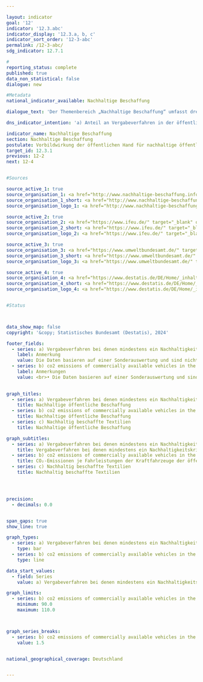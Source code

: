 ```yaml
---

layout: indicator        
goal: '12'        
indicator: '12.3.abc'        
indicator_display: '12.3.a, b, c'        
indicator_sort_order: '12-3-abc'        
permalink: /12-3-abc/        
sdg_indicator: 12.7.1        

#
reporting_status: complete        
published: true        
data_non_statistical: false        
dialogue: new

#Metadata        
national_indicator_available: Nachhaltige Beschaffung        

dialogue_text: 'Der Themenbereich „Nachhaltige Beschaffung“ umfasst drei Indikatoren. „Vergabeverfahren in der öffentlichen Beschaffung, bei denen mindestens ein Nachhaltigkeitskriterium berücksichtigt wurde“ (12.3.a) zielt als übergeordneter Indikator auf die öffentliche Beschaffung in ihrer Gesamtheit ab. Die Indikatoren „CO<sub>2</sub> Emissionen der Kfz der öffentlichen Hand“ (12.3.b) und „Nachhaltig beschaffte Textilien“ (12.3.c) bilden exemplarisch zwei wichtige Teilaspekte der öffentlichen Beschaffung ab.'

dns_indicator_intention: 'a) Anteil an Vergabeverfahren in der öffentlichen Beschaffung, bei denen mindestens ein Nachhaltigkeitskriterium  berücksichtigt wurde: Steigerung<br>b) CO<sub>2</sub>-Emissionen von handelsüblichen Kraftfahrzeugen der öffentlichen Hand: Signifikante Senkung<br>c) Anteil bezuschlagter nachhaltiger Textilien: Steigerung'

indicator_name: Nachhaltige Beschaffung        
section: Nachhaltige Beschaffung        
postulate: Vorbildwirkung der öffentlichen Hand für nachhaltige öffentliche Beschaffung verwirklichen        
target_id: 12.3.1        
previous: 12-2        
next: 12-4        


#Sources        

source_active_1: true
source_organisation_1: <a href="http://www.nachhaltige-beschaffung.info/DE/Home/home_node.html" target="_blank" onclick="return confirm_alert('der Kompetenzstelle für nachhaltige Beschaffung beim Beschaffungsamt des Bundesministeriums des Innern', 'De')">Kompetenzstelle für nachhaltige Beschaffung</a>
source_organisation_1_short: <a href="http://www.nachhaltige-beschaffung.info/DE/Home/home_node.html" target="_blank" onclick="return confirm_alert('der Kompetenzstelle für nachhaltige Beschaffung beim Beschaffungsamt des Bundesministeriums des Innern', 'De')">Kompetenzstelle für nachhaltige Beschaffung</a>
source_organisation_logo_1: <a href="http://www.nachhaltige-beschaffung.info/DE/Home/home_node.html" target="_blank" onclick="return confirm_alert('der Kompetenzstelle für nachhaltige Beschaffung beim Beschaffungsamt des Bundesministeriums des Innern', 'De')"><img src="https://dns-indikatoren.de/public/OrgImgDe/knb.png" alt="Kompetenzstelle für nachhaltige Beschaffung" title=" Klicken Sie hier um zur Homepage der Organisation Kompetenzstelle für nachhaltige Beschaffung zu gelangen." style="height:60px; width:148px; border:transparent"/></a>

source_active_2: true
source_organisation_2: <a href="https://www.ifeu.de/" target="_blank" onclick="return confirm_alert('des Instituts für Energie- und Umweltforschung Heidelberg gGmbH', 'De')">Institut für Energie- und Umweltforschung Heidelberg gGmbH</a>
source_organisation_2_short: <a href="https://www.ifeu.de/" target="_blank" onclick="return confirm_alert('des Instituts für Energie- und Umweltforschung Heidelberg gGmbH', 'De')">Institut für Energie- und Umweltforschung Heidelberg gGmbH</a>
source_organisation_logo_2: <a href="https://www.ifeu.de/" target="_blank" onclick="return confirm_alert('des Instituts für Energie- und Umweltforschung Heidelberg gGmbH', 'De')"><img src="https://dns-indikatoren.de/public/OrgImgDe/ifeu.png" alt="Institut für Energie- und Umweltforschung Heidelberg gGmbH" title=" Klicken Sie hier um zur Homepage der Organisation Institut für Energie- und Umweltforschung Heidelberg gGmbH zu gelangen." style="height:60px; width:148px; border:transparent"/></a>

source_active_3: true
source_organisation_3: <a href="https://www.umweltbundesamt.de/" target="_blank" onclick="return confirm_alert('des Umweltbundesamts', 'De')">Umweltbundesamt</a>
source_organisation_3_short: <a href="https://www.umweltbundesamt.de/" target="_blank" onclick="return confirm_alert('des Umweltbundesamts', 'De')">Umweltbundesamt</a>
source_organisation_logo_3: <a href="https://www.umweltbundesamt.de/" target="_blank" onclick="return confirm_alert('des Umweltbundesamts', 'De')"><img src="https://dns-indikatoren.de/public/OrgImgDe/uba.png" alt="Umweltbundesamt" title=" Klicken Sie hier um zur Homepage der Organisation Umweltbundesamt zu gelangen." style="height:60px; width:148px; border:transparent"/></a>

source_active_4: true
source_organisation_4: <a href="https://www.destatis.de/DE/Home/_inhalt.html" target="_blank">Statistisches Bundesamt</a>
source_organisation_4_short: <a href="https://www.destatis.de/DE/Home/_inhalt.html" target="_blank">Statistisches Bundesamt</a>
source_organisation_logo_4: <a href="https://www.destatis.de/DE/Home/_inhalt.html" target="_blank"><img src="https://dns-indikatoren.de/public/OrgImgDe/destatis.png" alt="Statistisches Bundesamt" title=" Klicken Sie hier um zur Homepage der Organisation Statistisches Bundesamt zu gelangen." style="height:60px; width:148px; border:transparent"/></a>


#Status        



data_show_map: false        
copyright: '&copy; Statistisches Bundesamt (Destatis), 2024'        

footer_fields:
  - series: a) Vergabeverfahren bei denen mindestens ein Nachhaltigkeitskriterium berücksichtigt wurde
    label: Anmerkung
    value: Die Daten basieren auf einer Sonderauswertung und sind nicht öffentlich zugänglich.
  - series: b) co2 emissions of commercially available vehicles in the public sector
    label: Anmerkungen
    value: <br>• Die Daten basieren auf einer Sonderauswertung und sind nicht öffentlich zugänglich.<br>• Aufgrund methodischer Änderungen sind die Ergebnisse ab 2016&nbsp;nur eingeschränkt mit dem Vorjahr vergleichbar.<br>• 2021&nbsp;vorläufige Daten.
     

graph_titles:
  - series: a) Vergabeverfahren bei denen mindestens ein Nachhaltigkeitskriterium berücksichtigt wurde
    title: Nachhaltige öffentliche Beschaffung
  - series: b) co2 emissions of commercially available vehicles in the public sector
    title: Nachhaltige öffentliche Beschaffung   
  - series: c) Nachhaltig beschaffte Textilien
    title: Nachhaltige öffentliche Beschaffung     

graph_subtitles:
  - series: a) Vergabeverfahren bei denen mindestens ein Nachhaltigkeitskriterium berücksichtigt wurde
    title: Vergabeverfahren bei denen mindestens ein Nachhaltigkeitskriterium berücksichtigt wurde
  - series: b) co2 emissions of commercially available vehicles in the public sector
    title: CO₂-Emissionen je Fahrleistungen der Kraftfahrzeuge der öffentlichen Hand
  - series: c) Nachhaltig beschaffte Textilien
    title: Nachhaltig beschaffte Textilien




precision:
  - decimals: 0.0


span_gaps: true        
show_line: true        

graph_types:
  - series: a) Vergabeverfahren bei denen mindestens ein Nachhaltigkeitskriterium berücksichtigt wurde
    type: bar
  - series: b) co2 emissions of commercially available vehicles in the public sector
    type: line        

data_start_values:
  - field: Series
    value: a) Vergabeverfahren bei denen mindestens ein Nachhaltigkeitskriterium berücksichtigt wurde        

graph_limits:
  - series: b) co2 emissions of commercially available vehicles in the public sector
    minimum: 90.0
    maximum: 110.0        



graph_series_breaks:
  - series: b) co2 emissions of commercially available vehicles in the public sector
    value: 1.5


national_geographical_coverage: Deutschland        


---
```

